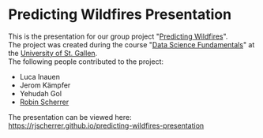 # Predicting Wildfires Presentation

This is the presentation for our group project "[Predicting Wildfires](https://github.com/rjscherrer/predicting-wildfires)".<br/>
The project was created during the course "[Data Science Fundamentals](https://www.unisg.ch/en/studium/zulassungundanmeldung/zulzusatzausbildungen/dsf)" at the [University of St. Gallen](https://www.unisg.ch/en).<br/>
The following people contributed to the project:
- Luca Inauen
- Jerom Kämpfer
- Yehudah Gol
- [Robin Scherrer](https://www.linkedin.com/in/robin-scherrer)

The presentation can be viewed here: https://rjscherrer.github.io/predicting-wildfires-presentation
